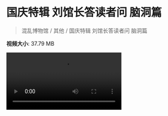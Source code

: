 # 国庆特辑 刘馆长答读者问 脑洞篇

> 混乱博物馆 / 其他 / 国庆特辑 刘馆长答读者问 脑洞篇

**视频大小**: 37.79 MB

<div class="video"><video src="https://file.hsyhx.top/archive/混乱博物馆/其他/国庆特辑 刘馆长答读者问 脑洞篇.mp4" controls preload>🤔 您的浏览器不支持 video 标签</video></div>